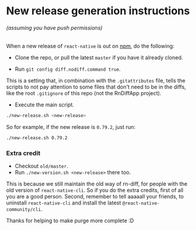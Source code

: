 # New release generation instructions
###### (assuming you have push permissions)

When a new release of `react-native` is out on [npm](https://www.npmjs.com/package/react-native), do the following:

- Clone the repo, or pull the latest `master` if you have it already cloned.

- Run `git config diff.nodiff.command true`.

This is a setting that, in combination with the `.gitattributes` file, tells the scripts to not pay attention to some files that don't need to be in the diffs, like the root `.gitignore` of this repo (not the RnDiffApp project).

- Execute the main script.
```sh
./new-release.sh <new-release>
```
So for example, if the new release is `0.79.2`, just run:
```sh
./new-release.sh 0.79.2
```

### Extra credit
- Checkout `old/master`.
- Run `./new-version.sh <new-release>` there too.

This is because we still maintain the old way of rn-diff, for people with the old version of `react-native-cli`. So if you do the extra credits, first of all you are a good person. Second, remember to tell aaaaall your friends, to uninstall `react-native-cli` and install the latest `@react-native-community/cli`.

Thanks for helping to make purge more complete :D

